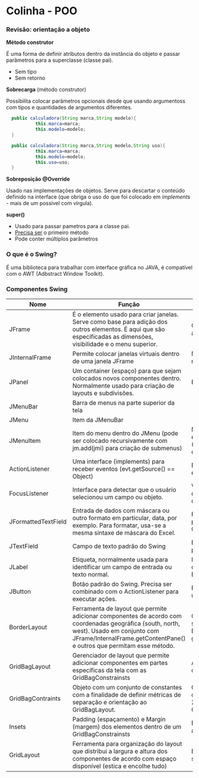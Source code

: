 # Colinha - POO



### Revisão: orientação a objeto

**Método construtor**

É uma forma de definir atributos dentro da instância do objeto e passar parâmetros para a superclasse (classe pai). 

- Sem tipo
- Sem retorno



**Sobrecarga** (método construtor)

Possibilita colocar parâmetros opcionais desde que usando argumentoss com tipos e quantidades de argumentos diferentes.

``` java
  public calculadora(String marca,String modelo){
           this.marca=marca;
           this.modelo=modelo;
  }

  public calculadora(String marca,String modelo,String uso){
           this.marca=marca;
           this.modelo=modelo;
           this.uso=uso;
  }
```



**Sobreposição @Override**

Usado nas implementações de objetos. Serve para descartar o conteúdo definido na interface (que obriga o uso do que foi colocado em *implements* - mais de um possível com vírgula).



**super()**

- Usado para passar pametros para a classe pai.
- <u>Precisa ser</u> o primeiro método
- Pode conter múltiplos parâmetros





### O que é o Swing?

É uma biblioteca para trabalhar com interface gráfica no JAVA, é compatível com o AWT (Adbstract Window Toolkit).

### Componentes Swing

| Nome                | Função                                                       | Caso de uso                                                  |
| ------------------- | ------------------------------------------------------------ | ------------------------------------------------------------ |
| JFrame              | É o elemento usado para criar janelas. Serve como base para adição dos outros elementos. É aqui que são especificadas as dimensões, visibilidade e o menu superior. | Criação de uma nova tela na aplicação.                       |
| JInternalFrame      | Permite colocar janelas virtuais dentro de uma janela JFrame | Novas subtelas sem abrir novas janelas.                      |
| JPanel              | Um container (espaço) para que sejam colocados novos componentes dentro. Normalmente usado para criação de layouts e subdivisões. | Espaço uma barra lateral.                                    |
| JMenuBar            | Barra de menus na parte superior da tela                     |                                                              |
| JMenu               | Item da JMenuBar                                             |                                                              |
| JMenuItem           | Item do menu dentro do JMenu (pode ser colocado recursivamente com jm.add(jmi) para criação de submenus) | Menu (JMenu) com os estados e submenus (JMenuItem) com as cidades. |
| ActionListener      | Uma interface (implements) para receber eventos (evt.getSource() == Object) | Buscar qual item foi clicado em uma JMenuBar                 |
| FocusListener       | Interface para detectar que o usuário selecionou um campo ou objeto. | Verificar se um input foi clicado ou se o usuário saiu dele. |
| JFormattedTextField | Entrada de dados com máscara ou outro formato em particular, data, por exemplo. Para formatar, usa-se a mesma sintaxe de máscara do Excel. | Formatar a entrada de dados para colocar os pontos do CPF.   |
| JTextField          | Campo de texto padrão do Swing                               | Entrada de código de produto                                 |
| JLabel              | Etiqueta, normalmente usada para identificar um campo de entrada ou texto normal. | Identificar  visualmente o campo de entrada de Endereço.     |
| JButton             | Botão padrão do Swing. Precisa ser combinado com o ActionListener para executar ações. | Botão 'Incluir' para cadastrar um novo registro no banco.    |
| BorderLayout        | Ferramenta de layout que permite adicionar componentes de acordo com coordenadas geográfica (south, north, west). Usado em conjunto com JFrame/InternalFrame.getContentPane() e outros que permitam esse método. | Criação de uma sidebar no sistema com BorderLayout(gapHorizontal, gapVertical) |
| GridBagLayout       | Gerenciador de layout que permite adicionar componentes em partes específicas da tela com as GridBagConstrainsts | Adicionar o espaço para colocar botões na sidebar.           |
| GridBagContraints   | Objeto com um conjunto de constantes com a finalidade de definir métricas de separação e orientação ao GridBagLayout. | Colocar um elemento ao centro e no topo ocupando 2 colunas em um GridBagLayout |
| Insets              | Padding (espaçamento) e Margin (margem) dos elementos dentro de um GridBagConstrainsts | Espaço entre os botões de ação.                              |
| GridLayout          | Ferramenta para organização do layout que distribui a largura e altura dos componentes de acordo com espaço disponível (estica e encolhe tudo) | Botões de ação na barra superior de um sistema.              |



